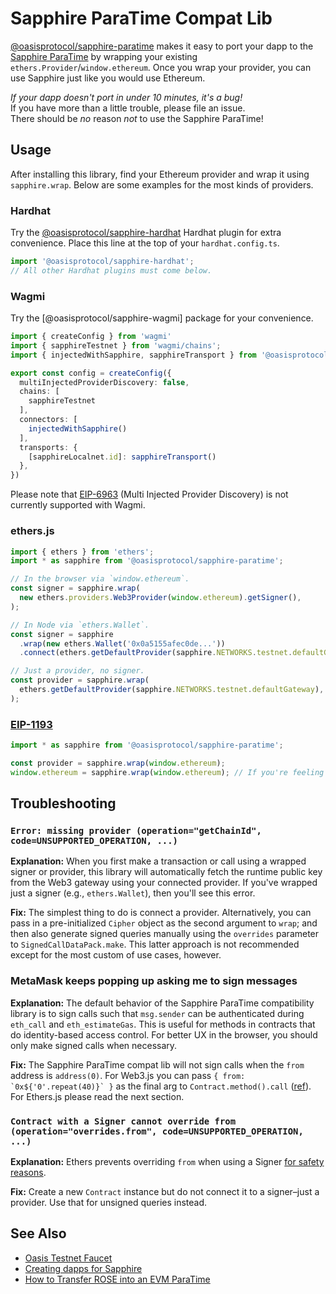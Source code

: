 # Sapphire ParaTime Compat Lib

[@oasisprotocol/sapphire-paratime] makes it easy to port your dapp to the [Sapphire ParaTime]
by wrapping your existing `ethers.Provider`/`window.ethereum`.
Once you wrap your provider, you can use Sapphire just like you would use Ethereum.

[@oasisprotocol/sapphire-paratime]: https://www.npmjs.com/package/@oasisprotocol/sapphire-paratime
[sapphire paratime]: https://docs.oasis.io/dapp/sapphire/

_If your dapp doesn't port in under 10 minutes, it's a bug!_<br />
If you have more than a little trouble, please file an issue.<br />
There should be _no_ reason _not_ to use the Sapphire ParaTime!

## Usage

After installing this library, find your Ethereum provider and wrap it using `sapphire.wrap`.
Below are some examples for the most kinds of providers.

### Hardhat

Try the [@oasisprotocol/sapphire-hardhat] Hardhat plugin for extra convenience.
Place this line at the top of your `hardhat.config.ts`.

```js
import '@oasisprotocol/sapphire-hardhat';
// All other Hardhat plugins must come below.
```

[@oasisprotocol/sapphire-hardhat]: https://www.npmjs.com/package/@oasisprotocol/sapphire-hardhat

### Wagmi

Try the [@oasisprotocol/sapphire-wagmi] package for your convenience.

```ts
import { createConfig } from 'wagmi'
import { sapphireTestnet } from 'wagmi/chains';
import { injectedWithSapphire, sapphireTransport } from '@oasisprotocol/sapphire-wagmi';

export const config = createConfig({
  multiInjectedProviderDiscovery: false,
  chains: [
    sapphireTestnet
  ],
  connectors: [
    injectedWithSapphire()
  ],
  transports: {
    [sapphireLocalnet.id]: sapphireTransport()
  },
})
```

Please note that [EIP-6963] (Multi Injected Provider Discovery) is not currently
supported with Wagmi.

[EIP-6963]: https://eips.ethereum.org/EIPS/eip-6963

### ethers.js

```ts
import { ethers } from 'ethers';
import * as sapphire from '@oasisprotocol/sapphire-paratime';

// In the browser via `window.ethereum`.
const signer = sapphire.wrap(
  new ethers.providers.Web3Provider(window.ethereum).getSigner(),
);

// In Node via `ethers.Wallet`.
const signer = sapphire
  .wrap(new ethers.Wallet('0x0a5155afec0de...'))
  .connect(ethers.getDefaultProvider(sapphire.NETWORKS.testnet.defaultGateway));

// Just a provider, no signer.
const provider = sapphire.wrap(
  ethers.getDefaultProvider(sapphire.NETWORKS.testnet.defaultGateway),
);
```

### [EIP-1193](https://eips.ethereum.org/EIPS/eip-1193)

```ts
import * as sapphire from '@oasisprotocol/sapphire-paratime';

const provider = sapphire.wrap(window.ethereum);
window.ethereum = sapphire.wrap(window.ethereum); // If you're feeling bold.
```

## Troubleshooting

### `Error: missing provider (operation="getChainId", code=UNSUPPORTED_OPERATION, ...)`

**Explanation:** When you first make a transaction or call using a wrapped signer or provider,
this library will automatically fetch the runtime public key from the Web3 gateway
using your connected provider. If you've wrapped just a signer (e.g., `ethers.Wallet`),
then you'll see this error.

**Fix:** The simplest thing to do is connect a provider. Alternatively, you can pass in
a pre-initialized `Cipher` object as the second argument to `wrap`; and then also generate
signed queries manually using the `overrides` parameter to `SignedCallDataPack.make`. This
latter approach is not recommended except for the most custom of use cases, however.

### MetaMask keeps popping up asking me to sign messages

**Explanation:** The default behavior of the Sapphire ParaTime compatibility library is to
sign calls such that `msg.sender` can be authenticated during `eth_call` and `eth_estimateGas`.
This is useful for methods in contracts that do identity-based access control. For better UX
in the browser, you should only make signed calls when necessary.

**Fix:** The Sapphire ParaTime compat lib will not sign calls when the `from` address is
`address(0)`. For Web3.js you can pass `` { from: `0x${'0'.repeat(40)}` } `` as the final arg
to `Contract.method().call` ([ref](https://web3js.readthedocs.io/en/v1.2.11/web3-eth-contract.html)). For Ethers.js please read the next section.

### `Contract with a Signer cannot override from (operation="overrides.from", code=UNSUPPORTED_OPERATION, ...)`

**Explanation:** Ethers prevents overriding `from` when using a Signer [for safety reasons](https://github.com/ethers-io/ethers.js/discussions/3327).

**Fix:** Create a new `Contract` instance but do not connect it to a signer–just a provider.
Use that for unsigned queries instead.

## See Also

- [Oasis Testnet Faucet](https://faucet.testnet.oasis.io/)
- [Creating dapps for Sapphire](https://docs.oasis.io/dapp/sapphire/quickstart)
- [How to Transfer ROSE into an EVM ParaTime](https://docs.oasis.io/general/manage-tokens/how-to-transfer-rose-into-paratime/)
